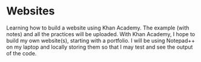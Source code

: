 # Websites
Learning how to build a website using Khan Academy. 
The example (with notes) and all the practices will be uploaded. 
With Khan Academy, I hope to build my own website(s), starting with a portfolio. 
I will be using Notepad++ on my laptop and locally storing them so that I may test and see the output of the code. 
